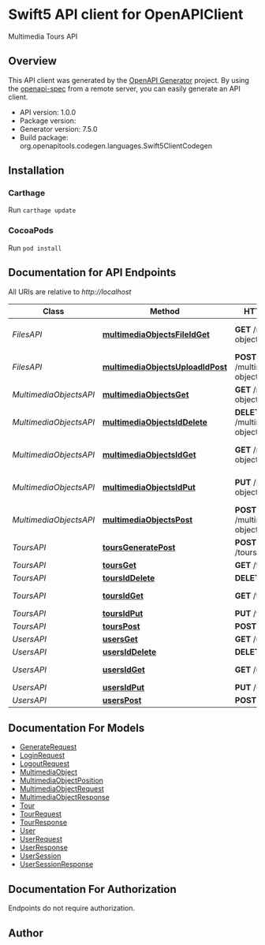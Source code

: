 # Swift5 API client for OpenAPIClient

Multimedia Tours API

## Overview
This API client was generated by the [OpenAPI Generator](https://openapi-generator.tech) project.  By using the [openapi-spec](https://github.com/OAI/OpenAPI-Specification) from a remote server, you can easily generate an API client.

- API version: 1.0.0
- Package version: 
- Generator version: 7.5.0
- Build package: org.openapitools.codegen.languages.Swift5ClientCodegen

## Installation

### Carthage

Run `carthage update`

### CocoaPods

Run `pod install`

## Documentation for API Endpoints

All URIs are relative to *http://localhost*

Class | Method | HTTP request | Description
------------ | ------------- | ------------- | -------------
*FilesAPI* | [**multimediaObjectsFileIdGet**](docs/FilesAPI.md#multimediaobjectsfileidget) | **GET** /multimedia-objects/file/{id} | Get MultimediaObject Object by ID
*FilesAPI* | [**multimediaObjectsUploadIdPost**](docs/FilesAPI.md#multimediaobjectsuploadidpost) | **POST** /multimedia-objects/upload/{id} | Upload a new Object
*MultimediaObjectsAPI* | [**multimediaObjectsGet**](docs/MultimediaObjectsAPI.md#multimediaobjectsget) | **GET** /multimedia-objects | Retrieve all MultimediaObjects
*MultimediaObjectsAPI* | [**multimediaObjectsIdDelete**](docs/MultimediaObjectsAPI.md#multimediaobjectsiddelete) | **DELETE** /multimedia-objects/{id} | Delete MultimediaObject by ID
*MultimediaObjectsAPI* | [**multimediaObjectsIdGet**](docs/MultimediaObjectsAPI.md#multimediaobjectsidget) | **GET** /multimedia-objects/{id} | Retrieve a MultimediaObject by ID
*MultimediaObjectsAPI* | [**multimediaObjectsIdPut**](docs/MultimediaObjectsAPI.md#multimediaobjectsidput) | **PUT** /multimedia-objects/{id} | Update MultimediaObject by ID
*MultimediaObjectsAPI* | [**multimediaObjectsPost**](docs/MultimediaObjectsAPI.md#multimediaobjectspost) | **POST** /multimedia-objects | Create a new multimediaObject
*ToursAPI* | [**toursGeneratePost**](docs/ToursAPI.md#toursgeneratepost) | **POST** /tours/generate | Generate a new tour
*ToursAPI* | [**toursGet**](docs/ToursAPI.md#toursget) | **GET** /tours | Retrieve all Tours
*ToursAPI* | [**toursIdDelete**](docs/ToursAPI.md#toursiddelete) | **DELETE** /tours/{id} | Delete Tour by ID
*ToursAPI* | [**toursIdGet**](docs/ToursAPI.md#toursidget) | **GET** /tours/{id} | Retrieve a Tour by ID
*ToursAPI* | [**toursIdPut**](docs/ToursAPI.md#toursidput) | **PUT** /tours/{id} | Update Tour by ID
*ToursAPI* | [**toursPost**](docs/ToursAPI.md#tourspost) | **POST** /tours | Create a new tour
*UsersAPI* | [**usersGet**](docs/UsersAPI.md#usersget) | **GET** /users | Retrieve all Users
*UsersAPI* | [**usersIdDelete**](docs/UsersAPI.md#usersiddelete) | **DELETE** /users/{id} | Delete User by ID
*UsersAPI* | [**usersIdGet**](docs/UsersAPI.md#usersidget) | **GET** /users/{id} | Retrieve a User by ID
*UsersAPI* | [**usersIdPut**](docs/UsersAPI.md#usersidput) | **PUT** /users/{id} | Update User by ID
*UsersAPI* | [**usersPost**](docs/UsersAPI.md#userspost) | **POST** /users | Create a new user


## Documentation For Models

 - [GenerateRequest](docs/GenerateRequest.md)
 - [LoginRequest](docs/LoginRequest.md)
 - [LogoutRequest](docs/LogoutRequest.md)
 - [MultimediaObject](docs/MultimediaObject.md)
 - [MultimediaObjectPosition](docs/MultimediaObjectPosition.md)
 - [MultimediaObjectRequest](docs/MultimediaObjectRequest.md)
 - [MultimediaObjectResponse](docs/MultimediaObjectResponse.md)
 - [Tour](docs/Tour.md)
 - [TourRequest](docs/TourRequest.md)
 - [TourResponse](docs/TourResponse.md)
 - [User](docs/User.md)
 - [UserRequest](docs/UserRequest.md)
 - [UserResponse](docs/UserResponse.md)
 - [UserSession](docs/UserSession.md)
 - [UserSessionResponse](docs/UserSessionResponse.md)


<a id="documentation-for-authorization"></a>
## Documentation For Authorization

Endpoints do not require authorization.


## Author



